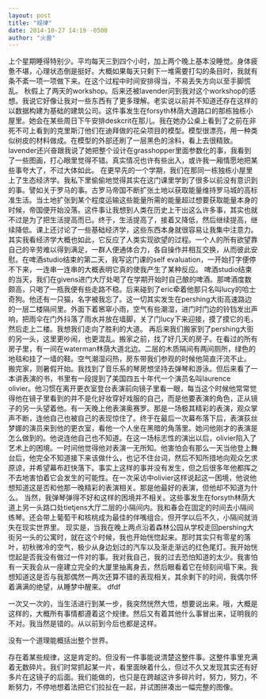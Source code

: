 ```yaml
---
layout: post
title: "规律"
date: 2014-10-27 14:19 -0500
author: "火兽"
---
```


上个星期睡得特别少。平均每天三到四个小时，加上两个晚上基本没睡觉。身体疲惫不堪，心理状态倒是挺好。大概如果每天只剩下一堆需要打勾的条目时，我就有条不紊一项一项做下来。在这个过程中时间安排得当，不易丢失方向以至手脚慌乱。
秋假上了两天的workshop。后来还被lavender问到我对这个workshop的感想。我说它好像让我对一些东西有了更多理解。老实说以前并不知道还存在这样的以数据构建为基础的建筑公司。这件事发生在forsyth林荫大道路口的那栋独栋小屋里。她会在某些周日下午安排deskcrit在那儿。我在她办公桌上看到了之前在非死不可上看到的克里斯汀他们在迪拜做的花朵项目的模型。模型很漂亮，用一种类似树皮的材料做成。在模型的外部还刷了一层黑色的涂料，看上去很精致。lavender还兴奋跟我说了她把整个设计在grasshopper里面参数化的事，我看到了一些图画，打心眼里觉得不错。真实情况也许有些出入，或许我一厢情愿地把某些事夸大了，不过大体如此。
在更早先的一个学期，我们在那同一栋独栋小屋里上了生态经济学。我私下里偷偷地觉得其实在这门课里学到了很多以前没有意识到的事。譬如关于罗马的事。古罗马帝国不断扩张土地以获取能量维持罗马城的高标准生活。当土地扩张到某个程度运输这些能量所需的能量超过想要获取能量本身的时候，帝国便开始没落。这件事让我想到人类在历史上干出这么许多事，其实也就不过是为了把生活提高而已。终于，生活提高了，接着又降低，然后继续提高，继续降低。课上还讨论了一些基础经济学，这些东西本身就很容易让我集中注意力。其实我看经济学大概也如此，它反应了人类实现欲望的过程。一个人的所有欲望靠自己的辛劳难以得到满足，一群人便通体合力，各自操作并相互交换，从而彼此安慰。在啤酒studio结束的第二天，我写这门课的self evaluation，一开始打字便停不下来，一连串一连串的大概表明它真的使我产生了某种反应。
啤酒studio结束的当天，我们在givens进门大厅处喝了在学期开始时自己酿的啤酒。那啤酒度数颇高，只喝了一瓶我便有些走路不稳。后来碰到了eric牵着他那只名叫lucy的哈士奇狗。他还有一只猫，名字被我忘了。这一切其实发生在pershing大街高速路边的一层二楼隔间里。外面下着窸窣小雨，空气有些潮湿，进门时门边的铃铛发出声响，把雨伞在门外抖落了雨水并放在墙脚，关了门lucy下来迎接，摸了摸它的毛，然后走上二楼。我想我们走向了胜利的大道。
再后来我们搬家到了pershing大街的另一头，这里更吵闹，也更混乱。搬家之前，找了好几天的房子。在看过的所有房子里，有一间在waterman林荫大道北边。二层的木质隔间有两间厕所，绿色的地毯和挂了一墙的鞋。空气潮湿闷热，房东带我们参观的时候他简直汗流不止。
搬完家，则暑假开始。我找到了音乐系的琴房想坚持去弹琴和游泳。但后来看了一本讲表演的书，书里有一段提到了美国四五十年代一个演员名叫laurence olivier。他习惯在离开更衣室登台表演前向镜子里看一眼，每当这个时候他常常觉得他在镜子里看到的并不是化好妆穿好戏服的自己，而是他要表演的角色，正从镜子的另一头望着他。有一天晚上他表演奥赛罗。那是一场极其精彩的表演，观众掌声不断，连他自己也被自己的表现惊住了。终于在最后一次幕布落下后，表演荻丝梦娜的演员来到他的更衣室，看他一个人坐在黑暗的角落里。她问他刚才的表演是怎么做到的。他说连他自己也不知道。在这一场标志性的演出以后，olivier陷入了艺术上的困境。一时间他觉得他对表演一无所知。他害怕会有那么一天当他登上舞台后，他完全不知道接下来该做什么，也记不住台词，然后不知所措地向观众乞求原谅，并希望幕布赶快落下。事实上这样的事并没有发生，但之后很多年他都挥之不去地害怕着它会发生的可能性。在一次采访中olivier这样说起这一困境，他说他想知道这是否和他那一晚精彩的表演相关。那是他最好的表演，但他却不知道为什么。
当然，我弹琴弹得不好和这样的困境并不相关。这些事发生在forsyth林荫大道上另一头路口处tietjens大厅二层的小隔间内。我和春会在固定的时间去小隔间练琴。还会带上葡萄干和核桃成为最佳的伴嘴组合。但开学以后不久，小隔间就消失在现实世界里。
现实是，当我在晚上两点沿着森林公园从学校走回pershing大街另一头的公寓时，就在这个时候，我也开始恍惚起来。那时其实只有零星的落叶，初秋微冷的空气，极少从身边划过的汽车以及渐走渐远的红色尾灯。我开始恍惚起是否我没有做过一件对的事。我对我自己，我的过去恐怕知道的太少。我害怕有一天我会从一座建立完全的大厦里抽离身去，然后眼看着它在倾刻间塌下来。我想知道这是否与我那偶然一两次还算不错的表现相关。其余剩下的时间，我偶尔怀着满满的绝望，从睡梦中醒来。
dfdf





一次又一次的，当生活进行到某一步，我突然恍然大悟，想要说出来。哦，大概是这样的，大概所有事情都遵着这个规律。然后又有着其他什么事冒出来，证明我的不对。我当然是错的。从以前到今后也都是这样。

没有一个道理能概括出整个世界。

存在着某些规律，这是肯定的。但没有一件事能说清楚这整件事。这整件事里充满着无数碎片。我们时常抓起某一片，看里面映着什么，但过不久又发现其实还有好多片在这镜子的后面。我们能做的，也只是在跨越这许多碎片时，努力，努力，不断努力，不停地想着法把它们拉扯在一起，并试图拼凑出一幅完整的图像。
